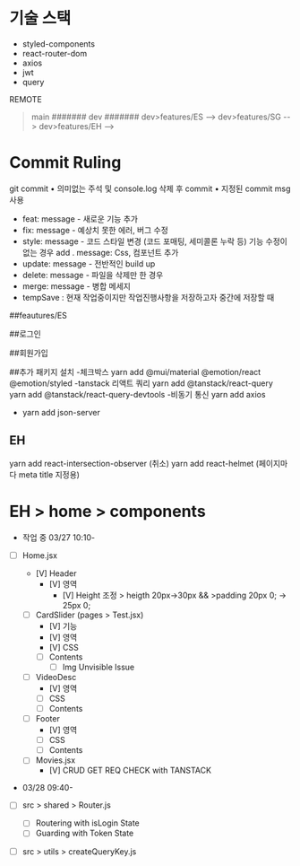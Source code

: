 # 기술 스택

- styled-components
- react-router-dom
- axios
- jwt
- query

REMOTE

> main
> #######
> dev
> #######
> dev>features/ES -->
> dev>features/SG -->
> dev>features/EH -->

# Commit Ruling

git commit
• 의미없는 주석 및 console.log 삭제 후 commit
• 지정된 commit msg 사용

- feat: message - 새로운 기능 추가
- fix: message - 예상치 못한 에러, 버그 수정
- style: message - 코드 스타일 변경 (코드 포매팅, 세미콜론 누락 등) 기능 수정이 없는 경우 add . message: Css, 컴포넌트 추가
- update: message - 전반적인 build up
- delete: message - 파일을 삭제만 한 경우
- merge: message - 병합 메세지
- tempSave : 현재 작업중이지만 작업진행사항을 저장하고자 중간에 저장할 때

##feautures/ES

##로그인

##회원가입

##추가 패키지 설치 -체크박스
yarn add @mui/material @emotion/react @emotion/styled
-tanstack
리액트 쿼리
yarn add @tanstack/react-query
yarn add @tanstack/react-query-devtools -비동기 통신
yarn add axios

- yarn add json-server

## EH

yarn add react-intersection-observer (취소)
yarn add react-helmet (페이지마다 meta title 지정용)

# EH > home > components

- 작업 중 03/27 10:10-

- [ ] Home.jsx

  - [V] Header
    - [V] 영역
      - [V] Height 조정 > heigth 20px->30px && >padding 20px 0; -> 25px 0;
  - [ ] CardSlider (pages > Test.jsx)
    - [V] 기능
    - [V] 영역
    - [V] CSS
    - [ ] Contents
      - [ ] Img Unvisible Issue
  - [ ] VideoDesc
    - [V] 영역
    - [ ] CSS
    - [ ] Contents
  - [ ] Footer
    - [V] 영역
    - [ ] CSS
    - [ ] Contents
  - [ ] Movies.jsx
    - [V] CRUD GET REQ CHECK with TANSTACK

- 03/28 09:40-

- [ ] src > shared > Router.js

  - [ ] Routering with isLogin State
  - [ ] Guarding with Token State

- [ ] src > utils > createQueryKey.js
